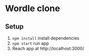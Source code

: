 # Wordle clone
## Setup
1. `npm install` install dependencies
2. `npm start` run app
3. Reach app at http://localhost:3000/
